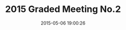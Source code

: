 ---
id: 72157653643888829
title: 2015 Graded Meeting No.2
cover: https://farm1.staticflickr.com/408/18302306540_47786a4aba_q.jpg
date: 2015-05-06 19:00:26
photos:
  - thumbnail: https://farm1.staticflickr.com/408/18302306540_47786a4aba_q.jpg
    original: https://farm1.staticflickr.com/408/18302306540_b24720f21a_o.jpg
  - thumbnail: https://farm1.staticflickr.com/312/18302306440_07115087fa_q.jpg
    original: https://farm1.staticflickr.com/312/18302306440_d4961cd0b1_o.jpg
  - thumbnail: https://farm1.staticflickr.com/407/17869342763_c94de8f4fa_q.jpg
    original: https://farm1.staticflickr.com/407/17869342763_3f133f7c4d_o.jpg
  - thumbnail: https://farm1.staticflickr.com/354/18491842431_489067fb3c_q.jpg
    original: https://farm1.staticflickr.com/354/18491842431_f468d3acec_o.jpg
  - thumbnail: https://farm1.staticflickr.com/385/17869342603_ba97cc968f_q.jpg
    original: https://farm1.staticflickr.com/385/17869342603_598c955a3c_o.jpg
  - thumbnail: https://farm1.staticflickr.com/491/17869342533_563443ec10_q.jpg
    original: https://farm1.staticflickr.com/491/17869342533_0f9cab2464_o.jpg
  - thumbnail: https://farm1.staticflickr.com/332/18491842521_8820a17b78_q.jpg
    original: https://farm1.staticflickr.com/332/18491842521_39d836e439_o.jpg
  - thumbnail: https://farm1.staticflickr.com/278/18485673612_64f8787db7_q.jpg
    original: https://farm1.staticflickr.com/278/18485673612_339d2e3030_o.jpg
  - thumbnail: https://farm1.staticflickr.com/256/18463592966_6d14c716bd_q.jpg
    original: https://farm1.staticflickr.com/256/18463592966_436f7f47d4_o.jpg
  - thumbnail: https://farm1.staticflickr.com/540/18463592876_533f36185e_q.jpg
    original: https://farm1.staticflickr.com/540/18463592876_a6f067002c_o.jpg
  - thumbnail: https://farm1.staticflickr.com/307/18463592776_e9e015bdbb_q.jpg
    original: https://farm1.staticflickr.com/307/18463592776_e7b218a0a9_o.jpg
  - thumbnail: https://farm1.staticflickr.com/294/18463592706_cb3a4ba1fd_q.jpg
    original: https://farm1.staticflickr.com/294/18463592706_1903d5c423_o.jpg
  - thumbnail: https://farm1.staticflickr.com/396/18463592646_3b2eec7e2e_q.jpg
    original: https://farm1.staticflickr.com/396/18463592646_c1b6713071_o.jpg
  - thumbnail: https://farm1.staticflickr.com/390/18302305800_6032a11429_q.jpg
    original: https://farm1.staticflickr.com/390/18302305800_2c560f6dd4_o.jpg
  - thumbnail: https://farm1.staticflickr.com/351/18490020565_fffa0b31dd_q.jpg
    original: https://farm1.staticflickr.com/351/18490020565_95ae113c9b_o.jpg
  - thumbnail: https://farm1.staticflickr.com/534/18485673182_456d073a1c_q.jpg
    original: https://farm1.staticflickr.com/534/18485673182_a263bee021_o.jpg
  - thumbnail: https://farm1.staticflickr.com/555/18303829729_766086fed7_q.jpg
    original: https://farm1.staticflickr.com/555/18303829729_1cfd892946_o.jpg
  - thumbnail: https://farm1.staticflickr.com/439/17869341713_f3187b125a_q.jpg
    original: https://farm1.staticflickr.com/439/17869341713_11290d266f_o.jpg
  - thumbnail: https://farm1.staticflickr.com/465/18491841601_af552835b2_q.jpg
    original: https://farm1.staticflickr.com/465/18491841601_a328277d74_o.jpg
  - thumbnail: https://farm1.staticflickr.com/492/18302202688_d3498cfc39_q.jpg
    original: https://farm1.staticflickr.com/492/18302202688_76557538f0_o.jpg
  - thumbnail: https://farm1.staticflickr.com/378/17869341593_c6858230d2_q.jpg
    original: https://farm1.staticflickr.com/378/17869341593_960e4ce912_o.jpg
  - thumbnail: https://farm1.staticflickr.com/277/18303829379_29b58ef29b_q.jpg
    original: https://farm1.staticflickr.com/277/18303829379_0f62b73312_o.jpg
  - thumbnail: https://farm1.staticflickr.com/341/17867338204_57476a3697_q.jpg
    original: https://farm1.staticflickr.com/341/17867338204_9c35608dfa_o.jpg
  - thumbnail: https://farm1.staticflickr.com/460/17867338164_b635aeb815_q.jpg
    original: https://farm1.staticflickr.com/460/17867338164_b2f6819f41_o.jpg
  - thumbnail: https://farm1.staticflickr.com/467/18485672892_60ac652212_q.jpg
    original: https://farm1.staticflickr.com/467/18485672892_a24fa21f5e_o.jpg
  - thumbnail: https://farm1.staticflickr.com/437/18303829399_b2acd3bcae_q.jpg
    original: https://farm1.staticflickr.com/437/18303829399_66b808bc3e_o.jpg
  - thumbnail: https://farm1.staticflickr.com/347/18491841021_b5ffa45e32_q.jpg
    original: https://farm1.staticflickr.com/347/18491841021_dcf90f4dae_o.jpg
---